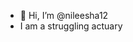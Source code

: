 - 👋 Hi, I’m @nileesha12
- I am a struggling actuary

<!---
nileesha12/nileesha12 is a ✨ special ✨ repository because its `README.md` (this file) appears on your GitHub profile.
You can click the Preview link to take a look at your changes.
--->
